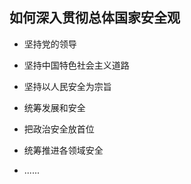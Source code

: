 ## 如何深入贯彻总体国家安全观

- 坚持党的领导

- 坚持中国特色社会主义道路

- 坚持以人民安全为宗旨

- 统筹发展和安全

- 把政治安全放首位

- 统筹推进各领域安全

- ......